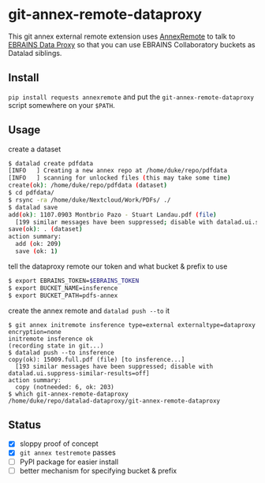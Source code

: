 # git-annex-remote-dataproxy

This git annex external remote extension uses
[AnnexRemote](https://github.com/Lykos153/AnnexRemote) to
talk to [EBRAINS Data Proxy](https://https://data-proxy.ebrains.eu/api/docs)
so that you can use EBRAINS Collaboratory buckets as
Datalad siblings. 
## Install

`pip install requests annexremote` and put the `git-annex-remote-dataproxy`
script somewhere on your `$PATH`.

## Usage

create a dataset
```bash
$ datalad create pdfdata
[INFO   ] Creating a new annex repo at /home/duke/repo/pdfdata 
[INFO   ] scanning for unlocked files (this may take some time) 
create(ok): /home/duke/repo/pdfdata (dataset)
$ cd pdfdata/
$ rsync -ra /home/duke/Nextcloud/Work/PDFs/ ./
$ datalad save
add(ok): 1107.0903 Montbrio Pazo - Stuart Landau.pdf (file)                                          
  [199 similar messages have been suppressed; disable with datalad.ui.suppress-similar-results=off]  
save(ok): . (dataset)                                                                                
action summary:                                                                                      
  add (ok: 209)
  save (ok: 1)
```
tell the dataproxy remote our token and what bucket & prefix to use
```bash
$ export EBRAINS_TOKEN=$EBRAINS_TOKEN
$ export BUCKET_NAME=insference
$ export BUCKET_PATH=pdfs-annex
```
create the annex remote and `datalad push --to` it
```
$ git annex initremote insference type=external externaltype=dataproxy encryption=none
initremote insference ok
(recording state in git...)
$ datalad push --to insference
copy(ok): 15009.full.pdf (file) [to insference...]                                                   
  [193 similar messages have been suppressed; disable with datalad.ui.suppress-similar-results=off]  
action summary:                                                                                      
  copy (notneeded: 6, ok: 203)
$ which git-annex-remote-dataproxy
/home/duke/repo/datalad-dataproxy/git-annex-remote-dataproxy
```

## Status

- [x] sloppy proof of concept
- [x] `git annex testremote` passes
- [ ] PyPI package for easier install
- [ ] better mechanism for specifying bucket & prefix
